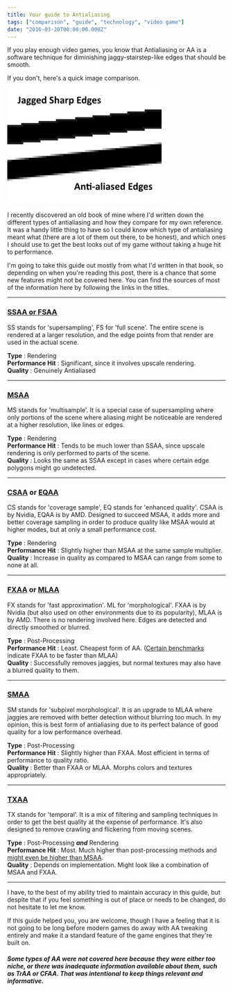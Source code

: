 ```yaml
---
title: Your guide to Antialiasing
tags: ["comparison", "guide", "technology", "video game"]
date: "2016-03-20T00:00:00.000Z"
---
```


If you play enough video games, you know that Antialiasing or AA is a software technique for diminishing jaggy-stairstep-like edges that should be smooth.

If you don't, here's a quick image comparison.

![](./aa.jpg)

I recently discovered an old book of mine where I'd written down the different types of antialiasing and how they compare for my own reference. It was a handy little thing to have so I could know which type of antialiasing meant what (there are a lot of them out there, to be honest), and which ones I should use to get the best looks out of my game without taking a huge hit to performance.

I'm going to take this guide out mostly from what I'd written in that book, so depending on when you're reading this post, there is a chance that some new features might not be covered here. You can find the sources of most of the information here by following the links in the titles.

---

### [SSAA or FSAA](https://en.wikipedia.org/wiki/Supersampling)

SS stands for 'supersampling', FS for 'full scene'.
The entire scene is rendered at a larger resolution, and the edge points from that render are used in the actual scene.

**Type** : Rendering \
**Performance Hit** : Significant, since it involves upscale rendering. \
**Quality** : Genuinely Antialiased

---

### [MSAA](https://en.wikipedia.org/wiki/Multisample_anti-aliasing)

MS stands for 'multisample'.
It is a special case of supersampling where only portions of the scene where aliasing might be noticeable are rendered at a higher resolution, like lines or edges.

**Type** : Rendering \
**Performance Hit** : Tends to be much lower than SSAA, since upscale rendering is only performed to parts of the scene. \
**Quality** : Looks the same as SSAA except in cases where certain edge polygons might go undetected.

---

### [CSAA](https://www.nvidia.com/object/coverage-sampled-aa.html) or [EQAA](http://developer.amd.com/wordpress/media/2012/10/EQAA%2520Modes%2520for%2520AMD%2520HD%25206900%2520Series%2520Cards.pdf)

CS stands for 'coverage sample', EQ stands for 'enhanced quality'.
CSAA is by Nvidia, EQAA is by AMD.
Designed to succeed MSAA, it adds more and better coverage sampling in order to produce quality like MSAA would at higher modes, but at only a small performance cost.

**Type** : Rendering \
**Performance Hit** : Slightly higher than MSAA at the same sample multiplier. \
**Quality** : Increase in quality as compared to MSAA can range from some to none at all.

---

### [FXAA](https://en.wikipedia.org/wiki/Fast_approximate_anti-aliasing) or [MLAA](http://www.hardocp.com/article/2011/07/18/nvidias_new_fxaa_antialiasing_technology/4)

FX stands for 'fast approximation'. ML for 'morphological'.
FXAA is by Nvidia (but also used on other environments due to its popularity), MLAA is by AMD.
There is no rendering involved here. Edges are detected and directly smoothed or blurred.

**Type** : Post-Processing \
**Performance Hit** : Least. Cheapest form of AA. ([Certain benchmarks](http://www.hardocp.com/image.html?image=MTMxMDIyNTU4NEVUa3NkblNuWWxfNF8yX2wuZ2lm) indicate FXAA to be faster than MLAA) \
**Quality** : Successfully removes jaggies, but normal textures may also have a blurred quality to them.

---

### [SMAA](http://www.iryoku.com/smaa/)

SM stands for 'subpixel morphological'.
It is an upgrade to MLAA where jaggies are removed with better detection without blurring too much.
In my opinion, this is best form of antialiasing due to its perfect balance of good quality for a low performance overhead.

**Type** : Post-Processing \
**Performance Hit** : Slightly higher than FXAA. Most efficient in terms of performance to quality ratio. \
**Quality** : Better than FXAA or MLAA. Morphs colors and textures appropriately.

---

### [TXAA](http://www.geforce.com/hardware/technology/txaa/technology)

TX stands for 'temporal'.
It is a mix of filtering and sampling techniques in order to get the best quality at the expense of performance. It's also designed to remove crawling and flickering from moving scenes.

**Type** : Post-Processing _**and**_ Rendering \
**Performance Hit** : Most. Much higher than post-processing methods and [might even be higher than MSAA](http://www.hardocp.com/image.html?image=MTM1Mzg4NTQ2MmN1SHJBMjd1d21fNV83X2wuanBn). \
**Quality** : Depends on implementation. Might look like a combination of MSAA and FXAA.

---

I have, to the best of my ability tried to maintain accuracy in this guide, but despite that if you feel something is out of place or needs to be changed, do not hesitate to let me know.

If this guide helped you, you are welcome, though I have a feeling that it is not going to be long before modern games do away with AA tweaking entirely and make it a standard feature of the game engines that they're built on.

##### Some types of AA were not covered here because they were either too niche, or there was inadequate information available about them, such as TrAA or CFAA. That was intentional to keep things relevant and informative.
